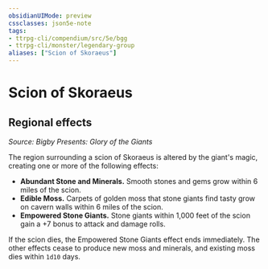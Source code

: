 ```yaml
---
obsidianUIMode: preview
cssclasses: json5e-note
tags:
- ttrpg-cli/compendium/src/5e/bgg
- ttrpg-cli/monster/legendary-group
aliases: ["Scion of Skoraeus"]
---
```

# Scion of Skoraeus

## Regional effects
_Source: Bigby Presents: Glory of the Giants_

The region surrounding a scion of Skoraeus is altered by the giant's magic, creating one or more of the following effects:

- **Abundant Stone and Minerals.** Smooth stones and gems grow within 6 miles of the scion.  
- **Edible Moss.** Carpets of golden moss that stone giants find tasty grow on cavern walls within 6 miles of the scion.  
- **Empowered Stone Giants.** Stone giants within 1,000 feet of the scion gain a +7 bonus to attack and damage rolls.  

If the scion dies, the Empowered Stone Giants effect ends immediately. The other effects cease to produce new moss and minerals, and existing moss dies within `1d10` days.